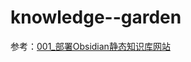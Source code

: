 # knowledge--garden

参考：[001\_部署Obsidian静态知识库网站](https://ob.tianzhongs.ml/001_%e9%83%a8%e7%bd%b2Obsidian%e9%9d%99%e6%80%81%e7%9f%a5%e8%af%86%e5%ba%93%e7%bd%91%e7%ab%99)